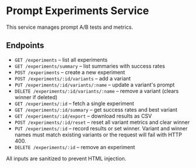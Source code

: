 # Prompt Experiments Service

This service manages prompt A/B tests and metrics.

## Endpoints

- `GET /experiments` – list all experiments
- `GET /experiments/summary` – list summaries with success rates
- `POST /experiments` – create a new experiment
- `POST /experiments/:id/variants` – add a variant
- `PUT /experiments/:id/variants/:name` – update a variant's prompt
- `DELETE /experiments/:id/variants/:name` – remove a variant (clears winner if deleted)
- `GET /experiments/:id` – fetch a single experiment
- `GET /experiments/:id/summary` – get success rates and best variant
- `GET /experiments/:id/export` – download results as CSV
- `POST /experiments/:id/reset` – reset all variant metrics and clear winner
- `PUT /experiments/:id` – record results or set winner. Variant and winner names must match existing variants or the request will fail with HTTP 400.
- `DELETE /experiments/:id` – remove an experiment

All inputs are sanitized to prevent HTML injection.
